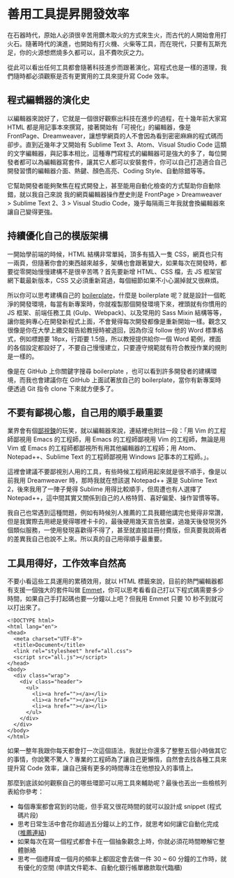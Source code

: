 # 善用工具提昇開發效率

在石器時代，原始人必須很辛苦用鑽木取火的方式來生火，而古代的人開始會用打火石。隨著時代的演進，也開始有打火機、火柴等工具，而在現代，只要有瓦斯充足，你的火源想燃燒多久都可以，且不費吹灰之力。

從此可以看出任何工具都會隨著科技進步而跟著演化，寫程式也是一樣的道理，我們隨時都必須觀察是否有更實用的工具來提升寫 Code 效率。

## 程式編輯器的演化史

以編輯器來說好了，它就是一個很好觀察出科技在進步的過程，在十幾年前大家寫 HTML 都是用記事本來撰寫，接著開始有「可視化」的編輯器，像是 FrontPage、Dreamweaver，讓想學網頁的人不會因為看到密密麻麻的程式碼而卻步。直到近幾年才又開始有 Sublime Text 3、Atom、Visual Studio Code 這類的文字編輯器，與記事本相比，這種專門寫程式的編輯器可是強大的多了，每位開發者都可以為編輯器寫套件，讓其它人都可以安裝套件，你可以自己打造適合自己開發習慣的編輯器介面、熱鍵、顏色高亮、Coding Style、自動除錯等等。

它幫助開發者能夠聚焦在程式開發上，甚至能用自動化檢查的方式幫助你自動除錯，就以我自己來說 我的網頁編輯器操作歷史則是 FrontPage &gt; Dreamweaver &gt; Sublime Text 2、3 &gt; Visual Studio Code，幾乎每隔兩三年我就會換編輯器來讓自己變得更強。

## 持續優化自己的模版架構

一開始學前端的時候，HTML 結構非常單純，頂多有插入一隻 CSS，網頁也只有一兩頁，但隨著你會的東西越來越多，架構也會跟著變大，如果每次在開發時，都要從零開始慢慢建構不是很辛苦嗎？首先要新增 HTML、CSS 檔，去 JS 框架官網下載最新版本，CSS 又必須重新寫過，每個細節如果不小心漏掉就又很麻煩。

所以你可以思考建構自己的 [boilerplate](https://github.com/search?l=JavaScript&q=boilerplate&type=Repositories&utf8=✓)，什麼是 boilerplate 呢？就是設計一個乾淨的開發環境，每當有新專案時，你就複製那個開發環境下來，裡頭就有你慣用的 JS 框架、前端任務工具 \(Gulp、Webpack\)、以及常用的 Sass Mixin 結構等等，讓你能夠專心在開發新程式上面，不會覺得每次開發都像是重新開始一樣。觀念又很像是你在大學上繳交報告給教授時被退回，因為你沒 follow 他的 Word 標準格式，例如標題要 18px，行距要 1.5倍，所以教授提供給你一個 Word 範例，裡面的各個設定都設好了，不要自己慢慢建立，只要遵守規範就有符合教授作業的規則是一樣的。

像是在 GitHub 上你關鍵字搜尋 boilerplate ，也可以看到許多開發者的建構環境，而我也會建議你在 GitHub 上面試著放自己的 boilerplate，當你有新專案時便透過 Git 指令 clone 下來就方便多了。

## 不要有鄙視心態，自己用的順手最重要

業界會有個[鄙視鍊](https://vinta.ws/blog/695)的玩笑，就以編輯器來說，連結裡也附註一段：「用 Vim 的工程師鄙視用 Emacs 的工程師，用 Emacs 的工程師鄙視用 Vim 的工程師，無論是用 Vim 或 Emacs 的工程師都鄙視所有用其他編輯器的工程師；用 Atom、Notepad++、Sublime Text 的工程師鄙視用 Windows 記事本的工程師。」。

這裡會建議不要鄙視別人用的工具，有些時候工程師用起來就是很不順手，像是以前我用 Dreamweaver 時，那時我就在想該選 Notepad++ 還是 Sublime Text 2，後來我用了一陣子覺得 Sublime 用得比較順手，但周遭也有人選擇了 Notepad++，這中間其實又關係到自己的人格特質、喜好偏愛、操作習慣等等。

我自己也常遇到這種問題，例如有時候別人推薦的工具我聽他講完也覺得非常讚，但是我實際去用總是覺得哪裡卡卡的，最後硬用幾天宣告放棄，過幾天後發現另外個類似服務，一使用發現喜歡得不得了，甚至就直接註冊付費版，但真要我說兩者的差異我自己也說不上來。所以真的自己用得順手最重要。

## 工具用得好，工作效率自然高

不要小看這些工具運用的累積效用，就以 HTML 標籤來說，目前的熱門編輯器都有支援一個強大的套件叫做 [Emmet](https://emmet.io/)，你可以思考看看自己打以下程式碼需要多少時間，如果自己手打起碼也要一分鐘以上吧？但我用 Emmet 只要 10 秒不到就可以打出來了。

```
<!DOCTYPE html>
<html lang="en">
<head>
  <meta charset="UTF-8">
  <title>Document</title>
  <link rel="stylesheet" href="all.css">
  <script src="all.js"></script>
</head>
<body>
  <div class="wrap">
    <div class="header">
      <ul>
        <li><a href=""></a></li>
        <li><a href=""></a></li>
        <li><a href=""></a></li>
      </ul>
    </div>
  </div>
</body>
</html>
```

如果一整年我跟你每天都會打一次這個語法，我就比你還多了整整五個小時做其它的事情，你說驚不驚人？專業的工程師為了讓自己更懶惰，自然會去找各種工具來提升寫 Code 效率，讓自己擁有更多的時間專注在他想投入的事情上。

那麼到底該如何觀察自己的哪些環節可以用工具來輔助呢？最後也丟出一些檢核列表給你參考：

* 每個專案都會寫到的功能，但手寫又很花時間的就可以設計成 snippet \(程式碼片段\)
* 思考日常生活中會花你超過五分鐘以上的工作，就思考如何讓它自動化完成 \([推薦連結](https://www.bnext.com.tw/ext_rss/view/id/1099271)\)
* 如果每次在寫一個程式都會卡在一個抽象觀念上時，你就必須花時間瞭解它整體脈絡
* 思考一個禮拜或一個月的頻率上都固定會去做一件 30 ~ 60 分鐘的工作時，就有優化的空間 \(申請文件範本、自動化銀行帳單繳款取代臨櫃\)



